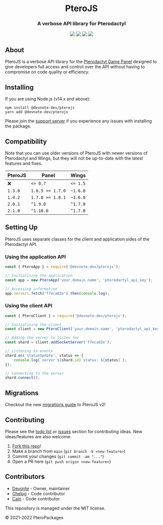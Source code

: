 <h1 align="center">PteroJS</h1>
<h3 align="center"><strong>A verbose API library for Pterodactyl</strong></h3>
<p align="center"><a href="https://discord.com/invite/dwcfTjgn7S" type="_blank"><img src="https://img.shields.io/badge/discord-invite-5865f2?style=for-the-badge&logo=discord&logoColor=white"></a> <img src="https://img.shields.io/badge/version-2.1.2-3572A5?style=for-the-badge"> <img src="https://img.shields.io/github/issues/PteroPackages/PteroJS.svg?style=for-the-badge"> <a href="https://pteropackages.github.io/PteroJS/" type="_blank"><img src="https://img.shields.io/badge/docs-typedoc-e67e22?style=for-the-badge"></a></p>

## About
PteroJS is a verbose API library for the [Pterodactyl Game Panel](https://pterodactyl.io) designed to give developers full access and control over the API without having to compromise on code quality or efficiency.

## Installing
If you are using Node.js (v14.x and above):
```
npm install @devnote-dev/pterojs
yarn add @devnote-dev/pterojs
```
<!-- Deno isn't fully supported yet.

or if you are using Deno:
```js
import pterojs from 'https://cdn.skypack.dev/@devnote-dev/pterojs';
```
-->
Please join the [support server](https://discord.com/invite/dwcfTjgn7S) if you experience any issues with installing the package.

## Compatibility
Note that you can use older versions of PteroJS with newer versions of Pterodactyl and Wings, but they will not be up-to-date with the latest features and fixes.

PteroJS | Panel | Wings
--------|-------|------
❌ | `<= 0.7` | `<= 1.5`
`1.3.0` | `1.6.5 >= 1.7.0` | `~1.6.0`
`1.4.2` | `1.7.0 >= 1.8.1` | `~1.6.0`
`2.0.1` | `^1.9.0` | `^1.7.0`
`2.1.0` | `^1.10.0` | `^1.7.0`

## Setting Up
PteroJS uses separate classes for the client and application sides of the Pterodactyl API.

### Using the application API
```js
const { PteroApp } = require('@devnote-dev/pterojs');

// Initialising the application
const app = new PteroApp('your.domain.name', 'pterodactyl_api_key');

// Accessing information
app.servers.fetch('f7eca02e').then(console.log);
```

### Using the client API
```js
const { PteroClient } = require('@devnote-dev/pterojs');

// Initialising the client
const client = new PteroClient('your.domain.name', 'pterodactyl_api_key');

// Adding the server to listen for
const shard = client.addSocketServer('f7eca02e');

// Listening to events
shard.on('statusUpdate', status => {
    console.log(`server ${shard.id} status: ${status}`);
});

// Connecting to the server
shard.connect();
```

## Migrations
Checkout the new [migrations guide](./migrations/v2-0-1.md) to PteroJS v2!

## Contributing
Please see the [todo list](https://github.com/PteroPackages/PteroJS/blob/main/TODO.md) or [issues](https://github.com/PteroPackages/PteroJS/issues) section for contributing ideas. New ideas/features are also welcome.

1. [Fork this repo](https://github.com/PteroPackages/PteroJS/fork)!
2. Make a branch from `main` (`git branch -b <new-feature>`)
3. Commit your changes (`git commit -am "..."`)
4. Open a PR here (`git push origin <new-feature>`)

## Contributors
* [Devonte](https://github.com/devnote-dev) - Owner, maintainer
* [Chelog](https://github.com/chelog) - Code contributor
* [Cain](https://github.com/cainthebest) - Code contributor

This repository is managed under the MIT license.

© 2021-2022 PteroPackages
